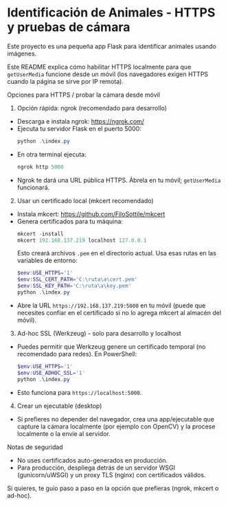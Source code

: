 # Identificación de Animales - HTTPS y pruebas de cámara

Este proyecto es una pequeña app Flask para identificar animales usando imágenes.

Este README explica cómo habilitar HTTPS localmente para que `getUserMedia` funcione desde un móvil (los navegadores exigen HTTPS cuando la página se sirve por IP remota).

Opciones para HTTPS / probar la cámara desde móvil

1) Opción rápida: ngrok (recomendado para desarrollo)
- Descarga e instala ngrok: https://ngrok.com/
- Ejecuta tu servidor Flask en el puerto 5000:
  ```powershell
  python .\index.py
  ```
- En otra terminal ejecuta:
  ```powershell
  ngrok http 5000
  ```
- Ngrok te dará una URL pública HTTPS. Ábrela en tu móvil; `getUserMedia` funcionará.

2) Usar un certificado local (mkcert recomendado)
- Instala mkcert: https://github.com/FiloSottile/mkcert
- Genera certificados para tu máquina:
  ```powershell
  mkcert -install
  mkcert 192.168.137.219 localhost 127.0.0.1
  ```
  Esto creará archivos `.pem` en el directorio actual. Usa esas rutas en las variables de entorno:
  ```powershell
  $env:USE_HTTPS='1'
  $env:SSL_CERT_PATH='C:\ruta\a\cert.pem'
  $env:SSL_KEY_PATH='C:\ruta\a\key.pem'
  python .\index.py
  ```
- Abre la URL `https://192.168.137.219:5000` en tu móvil (puede que necesites confiar en el certificado si no lo agrega mkcert al almacén del móvil).

3) Ad-hoc SSL (Werkzeug) - solo para desarrollo y localhost
- Puedes permitir que Werkzeug genere un certificado temporal (no recomendado para redes). En PowerShell:
  ```powershell
  $env:USE_HTTPS='1'
  $env:USE_ADHOC_SSL='1'
  python .\index.py
  ```
- Esto funciona para `https://localhost:5000`.

4) Crear un ejecutable (desktop)
- Si prefieres no depender del navegador, crea una app/ejecutable que capture la cámara localmente (por ejemplo con OpenCV) y la procese localmente o la envíe al servidor.

Notas de seguridad
- No uses certificados auto-generados en producción.
- Para producción, despliega detrás de un servidor WSGI (gunicorn/uWSGI) y un proxy TLS (nginx) con certificados válidos.

Si quieres, te guío paso a paso en la opción que prefieras (ngrok, mkcert o ad-hoc).
